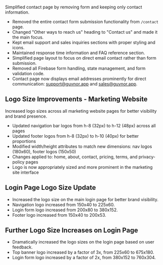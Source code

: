 Simplified contact page by removing form and keeping only contact information.

- Removed the entire contact form submission functionality from `/contact` page.
- Changed "Other ways to reach us" heading to "Contact us" and made it the main focus.
- Kept email support and sales inquiries sections with proper styling and icons.
- Maintained response time information and FAQ reference section.
- Simplified page layout to focus on direct email contact rather than form submission.
- Removed all Firebase form handling, state management, and form validation code.
- Contact page now displays email addresses prominently for direct communication: support@guvnor.app and sales@guvnor.app. 

## Logo Size Improvements - Marketing Website

Increased logo sizes across all marketing website pages for better visibility and brand presence.

- Updated navigation bar logos from h-8 (32px) to h-12 (48px) across all pages
- Updated footer logos from h-8 (32px) to h-10 (40px) for better proportions
- Modified width/height attributes to match new dimensions: nav logos (180x60), footer logos (150x50)
- Changes applied to: home, about, contact, pricing, terms, and privacy-policy pages
- Logo is now appropriately sized and more prominent in the marketing site interface 

## Login Page Logo Size Update

- Increased the logo size on the main login page for better brand visibility.
- Navigation logo increased from 150x40 to 225x60.
- Login form logo increased from 200x80 to 380x152.
- Footer logo increased from 150x40 to 200x53.

## Further Logo Size Increases on Login Page

- Dramatically increased the logo sizes on the login page based on user feedback.
- Top banner logo increased by a factor of 3x, from 225x60 to 675x180.
- Login form logo increased by a factor of 2x, from 380x152 to 760x304. 